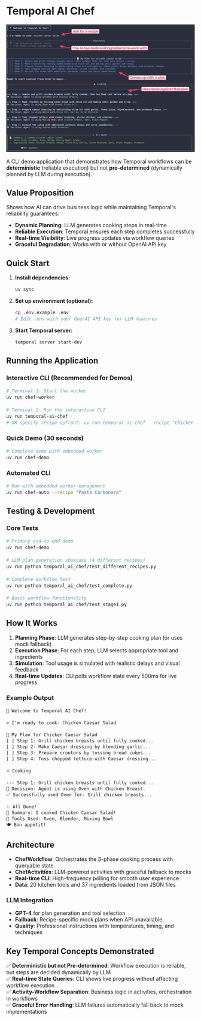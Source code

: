 # Temporal AI Chef

![AI Chef Demo](ai-chef.png)

A CLI demo application that demonstrates how Temporal workflows can be **deterministic** (reliable execution) but not **pre-determined** (dynamically planned by LLM during execution).

## Value Proposition

Shows how AI can drive business logic while maintaining Temporal's reliability guarantees:
- **Dynamic Planning**: LLM generates cooking steps in real-time
- **Reliable Execution**: Temporal ensures each step completes successfully  
- **Real-time Visibility**: Live progress updates via workflow queries
- **Graceful Degradation**: Works with or without OpenAI API key

## Quick Start

1. **Install dependencies:**
   ```bash
   uv sync
   ```

2. **Set up environment (optional):**
   ```bash
   cp .env.example .env
   # Edit .env with your OpenAI API key for LLM features
   ```

3. **Start Temporal server:**
   ```bash
   temporal server start-dev
   ```

## Running the Application

### Interactive CLI (Recommended for Demos)
```bash
# Terminal 1: Start the worker
uv run chef-worker

# Terminal 2: Run the interactive CLI
uv run temporal-ai-chef
# OR specify recipe upfront: uv run temporal-ai-chef --recipe "Chicken Caesar Salad"
```

### Quick Demo (30 seconds)
```bash
# Complete demo with embedded worker
uv run chef-demo
```

### Automated CLI
```bash
# Run with embedded worker management
uv run chef-auto --recipe "Pasta Carbonara"
```

## Testing & Development

### Core Tests
```bash
# Primary end-to-end demo
uv run chef-demo

# LLM plan generation showcase (4 different recipes)
uv run python temporal_ai_chef/test_different_recipes.py

# Complete workflow test
uv run python temporal_ai_chef/test_complete.py

# Basic workflow functionality
uv run python temporal_ai_chef/test_stage1.py
```

## How It Works

1. **Planning Phase**: LLM generates step-by-step cooking plan (or uses mock fallback)
2. **Execution Phase**: For each step, LLM selects appropriate tool and ingredients
3. **Simulation**: Tool usage is simulated with realistic delays and visual feedback
4. **Real-time Updates**: CLI polls workflow state every 500ms for live progress

### Example Output
```
🍳 Welcome to Temporal AI Chef!

> I'm ready to cook: Chicken Caesar Salad

📝 My Plan for Chicken Caesar Salad
[ ] Step 1: Grill chicken breasts until fully cooked...
[ ] Step 2: Make Caesar dressing by blending garlic...
[ ] Step 3: Prepare croutons by tossing bread cubes...
[ ] Step 4: Toss chopped lettuce with Caesar dressing...

🔥 Cooking

--- Step 1: Grill chicken breasts until fully cooked...
🤖 Decision: Agent is using Oven with Chicken Breast.
✅ Successfully used Oven for: Grill chicken breasts...

✨ All Done!
📄 Summary: I cooked Chicken Caesar Salad!
🔧 Tools Used: Oven, Blender, Mixing Bowl
🍽️ Bon appétit!
```

## Architecture

- **ChefWorkflow**: Orchestrates the 3-phase cooking process with queryable state
- **ChefActivities**: LLM-powered activities with graceful fallback to mocks
- **Real-time CLI**: High-frequency polling for smooth user experience
- **Data**: 20 kitchen tools and 37 ingredients loaded from JSON files

### LLM Integration
- **GPT-4** for plan generation and tool selection
- **Fallback**: Recipe-specific mock plans when API unavailable
- **Quality**: Professional instructions with temperatures, timing, and techniques

## Key Temporal Concepts Demonstrated

✅ **Deterministic but not Pre-determined**: Workflow execution is reliable, but steps are decided dynamically by LLM  
✅ **Real-time State Queries**: CLI shows live progress without affecting workflow execution  
✅ **Activity-Workflow Separation**: Business logic in activities, orchestration in workflows  
✅ **Graceful Error Handling**: LLM failures automatically fall back to mock implementations